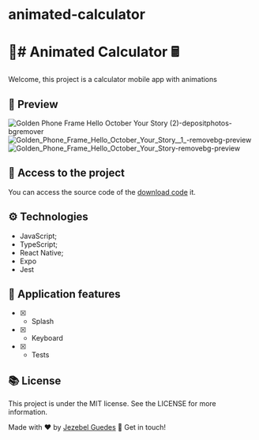 # animated-calculator

#  📱# Animated Calculator 🖩
Welcome, this project is a calculator mobile app with animations


##  👀 Preview
![Golden Phone Frame Hello October Your Story (2)-depositphotos-bgremover](https://user-images.githubusercontent.com/75287031/234610834-9795e933-ccb9-421c-a485-d789ca92a4be.png)
![Golden_Phone_Frame_Hello_October_Your_Story__1_-removebg-preview](https://user-images.githubusercontent.com/75287031/234610951-84aefbee-df42-4282-af86-726f7265249b.png)
![Golden_Phone_Frame_Hello_October_Your_Story-removebg-preview](https://user-images.githubusercontent.com/75287031/234611086-214e1e52-2c56-4e55-bba1-2e5bddb44ec0.png)



## 📂  Access to the project
You can access the source code of the  [download code](https://github.com/Jezebel1990/animated-calculator.git) it.

## ⚙️ Technologies

- JavaScript;
- TypeScript;
- React Native;
- Expo
- Jest


## 🎯 Application features
  - [x] - Splash
  - [x] - Keyboard
  - [x] - Tests

 
## 📚 License
<p>This project is under the MIT license. See the LICENSE for more information.</p>

Made with ♥ by [Jezebel Guedes](https://www.linkedin.com/in/jezebel-guedes/) 👋 Get in touch!
